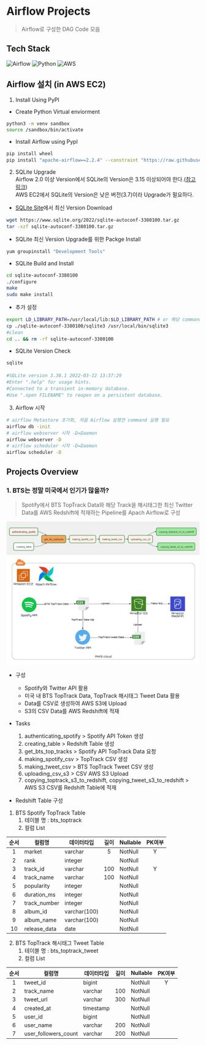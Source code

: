 # Airflow Projects 
> Airflow로 구성한 DAG Code 모음
      
## Tech Stack
![Airflow](https://img.shields.io/badge/Airflow-017CEE.svg?&style=for-the-badge&logo=ApacheAirflow&logoColor=white)
![Python](https://img.shields.io/badge/Python-3776AB.svg?&style=for-the-badge&logo=Python&logoColor=white)
![AWS](https://img.shields.io/badge/AWS-FF9900.svg?&style=for-the-badge&logo=AmazonAWS&logoColor=white)
      
## Airflow 설치 (in AWS EC2)
1. Install Using PyPl
* Create Python Virtual enviorment
```bash
python3 -m venv sandbox
source /sandbox/bin/activate
```
* Install Airflow using Pypl
```bash
pip install wheel
pip install "apache-airflow==2.2.4" --constraint "https://raw.githubusercontent.com/apache/airflow/constraints-2.2.4/constraints-3.6.txt"
```
2. SQLite Upgrade   
Airflow 2.0 이상 Version에서 SQLite의 Version은 3.15 이상되어야 한다.([참고링크](https://airflow.apache.org/docs/apache-airflow/stable/howto/set-up-database.html#setting-up-a-sqlite-database))   
AWS EC2에서 SQLite의 Version은 낮은 버전(3.7)이라 Upgrade가 필요하다.
* [SQLite Site](https://www.sqlite.org/download.html)에서 최신 Version Download   
```bash
wget https://www.sqlite.org/2022/sqlite-autoconf-3380100.tar.gz
tar -xzf sqlite-autoconf-3380100.tar.gz
```
* SQLite 최신 Version Upgrade를 위한 Packge Install
```bash
yum groupinstall "Development Tools"
```
* SQLite Build and Install
```bash
cd sqlite-autoconf-3380100
./configure
make
sudo make install
```
* 추가 설정
```bash
export LD_LIBRARY_PATH=/usr/local/lib:$LD_LIBRARY_PATH # or 해당 command .bash_profile에 추가
cp ./sqlite-autoconf-3380100/sqlite3 /usr/local/bin/sqlite3
#clean
cd .. && rm -rf sqlite-autoconf-3380100
```
* SQLite Version Check
```bash
sqlite

#SQLite version 3.38.1 2022-03-12 13:37:29
#Enter ".help" for usage hints.
#Connected to a transient in-memory database.
#Use ".open FILENAME" to reopen on a persistent database.
```

3. Airflow 시작
```bash
# airflow Metastore 초기화, 처음 Airflow 실행전 command 실행 필요
airflow db -init
# airflow webserver 시작 -D=Daemon
airflow webserver -D
# airflow scheduler 시작 -D=Daemon
airflow scheduler -D
```
      
## Projects Overview
### 1. BTS는 정말 미국에서 인기가 많을까?
> Spotify에서 BTS TopTrack Data와 해당 Track을 해시태그한 최신 Twitter Data를 AWS Redshift에 적재하는 Pipeline를 Apach Airflow로 구성
   
![BTS_TopTrack_DAG](/images/bts_toptrack_dag.png)
![BTS_TopTrack_Diagram](/images/bts_toptrack_diagram.png)

* 구성   
  * Spotify와 Twitter API 활용
  * 미국 내 BTS TopTrack Data, TopTrack 해시태그 Tweet Data 활용
  * Data를 CSV로 생성하여 AWS S3에 Upload
  * S3의 CSV Data를 AWS Redshift에 적재

* Tasks  
  1. authenticating_spotify > Spotify API Token 생성
  2. creating_table > Redshift Table 생성
  3. get_bts_top_tracks > Spotify API TopTrack Data 요청
  4. making_spotify_csv > TopTrack CSV 생성
  5. making_tweet_csv > BTS TopTrack Tweet CSV 생성
  6. uploading_csv_s3 > CSV AWS S3 Upload
  7. copying_toptrack_s3_to_redshift, copying_tweet_s3_to_redshift > AWS S3 CSV를 Redshift Table에 적재
   
* Redshift Table 구성
1. BTS Spotify TopTrack Table
   1. 테이블 명 : bts_toptrack
   2. 컬럼 List  

 |순서|컬럼명|데이터타입|길이|Nullable|PK여부|
 |:---:|------|-------|:----:|----|:--:|
 |1|market|varchar|5|NotNull|Y|
 |2|rank|integer||NotNull||
 |3|track_id|varchar|100|NotNull|Y|
 |4|track_name|varchar|100|NotNull||
 |5|popularity|integer||NotNull||
 |6|duration_ms|integer||NotNull||
 |7|track_number|integer||NotNull||
 |8|album_id|varchar(100)||NotNull||
 |9|album_name|varchar(100)||NotNull||
 |10|release_data|date||NotNull||
  

2. BTS TopTrack 해시태그 Tweet Table
   1. 테이블 명 : bts_toptrack_tweet
   2. 컬럼 List

 |순서|컬럼명|데이터타입|길이|Nullable|PK여부|
 |:---:|------|-------|:----:|----|:--:|
 |1|tweet_id|bigint||NotNull|Y|
 |2|track_name|varchar|100|NotNull||
 |3|tweet_url|varchar|300|NotNull||
 |4|created_at|timestamp||NotNull||
 |5|user_id|bigint||NotNull||
 |6|user_name|varchar|200|NotNull||
 |7|user_followers_count|varchar|200|NotNull||
